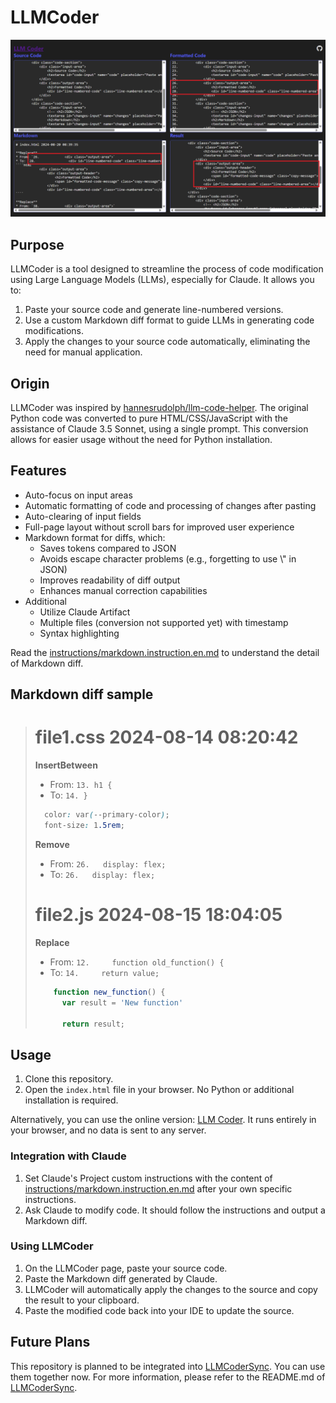 # LLMCoder

![](images/LLMCoder.png)

## Purpose

LLMCoder is a tool designed to streamline the process of code modification using Large Language Models (LLMs), especially for Claude. It allows you to:

1. Paste your source code and generate line-numbered versions.
2. Use a custom Markdown diff format to guide LLMs in generating code modifications.
3. Apply the changes to your source code automatically, eliminating the need for manual application.

## Origin

LLMCoder was inspired by [hannesrudolph/llm-code-helper](https://github.com/hannesrudolph/llm-code-helper). The original Python code was converted to pure HTML/CSS/JavaScript with the assistance of Claude 3.5 Sonnet, using a single prompt. This conversion allows for easier usage without the need for Python installation.

## Features

- Auto-focus on input areas
- Automatic formatting of code and processing of changes after pasting
- Auto-clearing of input fields
- Full-page layout without scroll bars for improved user experience
- Markdown format for diffs, which:
  - Saves tokens compared to JSON
  - Avoids escape character problems (e.g., forgetting to use \\" in JSON)
  - Improves readability of diff output
  - Enhances manual correction capabilities
- Additional
  - Utilize Claude Artifact
  - Multiple files (conversion not supported yet) with timestamp
  - Syntax highlighting

Read the [instructions/markdown.instruction.en.md](instructions/markdown.instruction.en.md) to understand the detail of Markdown diff.

## Markdown diff sample

> # file1.css 2024-08-14 08:20:42
> 
> **InsertBetween**
> * From: `13. h1 {`
> * To: `14. }`
> ````css
>   color: var(--primary-color);
>   font-size: 1.5rem;
> ````
> 
> **Remove**
> * From: `26.   display: flex;`
> * To: `26.   display: flex;`
> 
> # file2.js 2024-08-15 18:04:05
> 
> **Replace**
> * From: `12.     function old_function() {`
> * To: `14.     return value;`
> ````js
>     function new_function() {
>       var result = 'New function'
> 
>       return result;
> ````

## Usage

1. Clone this repository.
2. Open the `index.html` file in your browser. No Python or additional installation is required.

  Alternatively, you can use the online version: [LLM Coder](https://christorng.github.io/LLMCoder/). It runs entirely in your browser, and no data is sent to any server.

### Integration with Claude

1. Set Claude's Project custom instructions with the content of [instructions/markdown.instruction.en.md](instructions/markdown.instruction.en.md) after your own specific instructions.
2. Ask Claude to modify code. It should follow the instructions and output a Markdown diff.

### Using LLMCoder

1. On the LLMCoder page, paste your source code.
2. Paste the Markdown diff generated by Claude.
3. LLMCoder will automatically apply the changes to the source and copy the result to your clipboard.
4. Paste the modified code back into your IDE to update the source.

## Future Plans

This repository is planned to be integrated into [LLMCoderSync](https://github.com/ChrisTorng/LLMCoderSync). You can use them together now. For more information, please refer to the README.md of [LLMCoderSync](https://github.com/ChrisTorng/LLMCoderSync).
